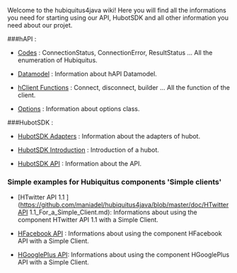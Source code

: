Welcome to the hubiquitus4java wiki! Here you will find all the informations you need for starting using our API, HubotSDK and all other information you need about our projet.




###hAPI :



 * [Codes](https://github.com/maniadel/hubiquitus4java/blob/master/doc/Codes.md) : ConnectionStatus, ConnectionError, ResultStatus ... All the enumeration of Hubiquitus.



 * [Datamodel](https://github.com/maniadel/hubiquitus4java/blob/master/doc/hAPI_Datamodel.md) : Information about hAPI Datamodel.



 * [hClient Functions](https://github.com/maniadel/hubiquitus4java/blob/master/doc/HClient_functions.md) : Connect, disconnect, builder ... All the function of the client.



 * [Options](https://github.com/maniadel/hubiquitus4java/blob/master/doc/Options.md) : Information about options class.



###HubotSDK :



 * [HubotSDK Adapters](https://github.com/maniadel/hubiquitus4java/blob/master/doc/HubotsdkAdaptersV0.5.0.md) : Information about the adapters of hubot.



 * [HubotSDK Introduction](https://github.com/hubiquitus/hubiquitus4j/wiki/HubotSDK-Introduction-v-0.5.0) : Introduction of a hubot.



 * [HubotSDK API](https://github.com/maniadel/hubiquitus4java/blob/master/doc/HubotSDK_API_V0.5.0.md) : Information about the API.





### Simple examples for Hubiquitus components  'Simple clients' 



* [HTwitter API 1.1 ](https://github.com/maniadel/hubiquitus4java/blob/master/doc/HTwitterAPI 1.1_For_a_Simple_Client.md):  Informations about using the component HTwitter API 1.1 with a Simple Client.



* [HFacebook API]( https://github.com/maniadel/hubiquitus4java/blob/master/doc/HFacebookSampleClient.md ) : Informations about using the component HFacebook API with a Simple Client.



* [HGooglePlus API](https://github.com/maniadel/hubiquitus4java/blob/master/doc/HGooglePlusSampleClient.md): Informations about using the component HGooglePlus API with a Simple Client.




